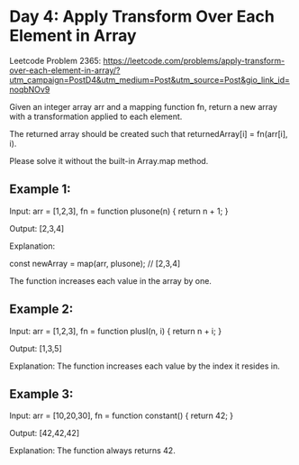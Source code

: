 # Day 4: Apply Transform Over Each Element in Array

Leetcode Problem 2365: https://leetcode.com/problems/apply-transform-over-each-element-in-array/?utm_campaign=PostD4&utm_medium=Post&utm_source=Post&gio_link_id=noqbNOv9

Given an integer array arr and a mapping function fn, return a new array with a transformation applied to each element.

The returned array should be created such that returnedArray[i] = fn(arr[i], i).

Please solve it without the built-in Array.map method.

 
## Example 1:

Input: arr = [1,2,3], fn = function plusone(n) { return n + 1; }

Output: [2,3,4]

Explanation:

const newArray = map(arr, plusone); // [2,3,4]

The function increases each value in the array by one. 

## Example 2:

Input: arr = [1,2,3], fn = function plusI(n, i) { return n + i; }

Output: [1,3,5]

Explanation: The function increases each value by the index it resides in.

## Example 3:

Input: arr = [10,20,30], fn = function constant() { return 42; }

Output: [42,42,42]

Explanation: The function always returns 42.